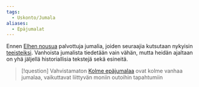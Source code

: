 ```yaml
---
tags:
  - Uskonto/Jumala
aliases:
  - Epäjumalat
---
```


Ennen [Elhen nousua](Elhen%20nouseminen.md) palvottuja jumalia, joiden seuraajia kutsutaan nykyisin [teeisteiksi](Teeistit.md). Vanhoista jumalista tiedetään vain vähän, mutta heidän ajaltaan on yhä jäljellä historiallisia tekstejä sekä esineitä.

>[!question] Vahvistamaton 
[Kolme epäjumalaa](Kolme%20epäjumalaa.md) ovat kolme vanhaa jumalaa, vaikuttavat liittyvän moniin outoihin tapahtumiin
